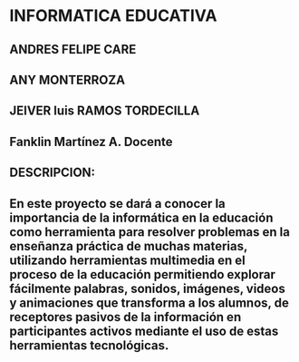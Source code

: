 # INFORMATICA EDUCATIVA
## ANDRES FELIPE CARE
## ANY MONTERROZA
## JEIVER luis RAMOS TORDECILLA
## Fanklin Martínez A. Docente
## DESCRIPCION:
## En este proyecto se dará a conocer la importancia de la informática en la educación como herramienta para resolver problemas en la enseñanza práctica de muchas materias, utilizando herramientas multimedia en el proceso de la educación permitiendo explorar fácilmente palabras, sonidos, imágenes, videos y animaciones que transforma a los alumnos, de receptores pasivos de la información en participantes activos mediante el uso de estas herramientas tecnológicas.
